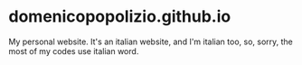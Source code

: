 # domenicopopolizio.github.io
My personal website.
It's an italian website, and I'm italian too, so,
sorry, the most of my codes use italian word.
